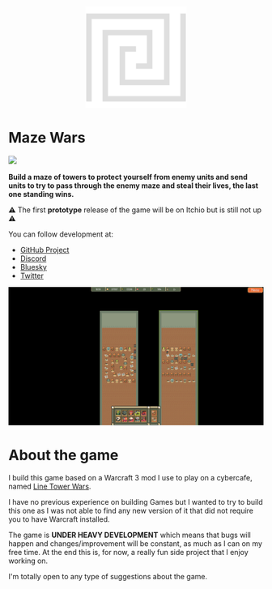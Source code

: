 <p align="center">
    <img src="assets/logo.png" width="200">
</p>

# Maze Wars

[![](https://dcbadge.vercel.app/api/server/xXcpD3Fjt9)](https://discord.gg/xXcpD3Fjt9)

**Build a maze of towers to protect yourself from enemy units and send units to try to pass through the enemy maze and steal their lives, the last one standing wins.**

:warning: The first **prototype** release of the game will be on Itchio but is still not up :warning:

You can follow development at:

* [GitHub Project](https://github.com/users/xescugc/projects/2/views/1?query=sort%3Aupdated-desc+is%3Aopen)
* [Discord](https://discord.gg/xXcpD3Fjt9)
* [Bluesky](https://bsky.app/profile/yawpgames.bsky.social)
* [Twitter](https://x.com/yawpgames)

<p align="center">
    <img src="docs/game_sample.png">
</p>

# About the game

I build this game based on a Warcraft 3 mod I use to play on a cybercafe, named [Line Tower Wars](https://www.epicwar.com/maps/159757/).

I have no previous experience on building Games but I wanted to try to build this one as I was not able to find any new version of it
that did not require you to have Warcraft installed.

The game is **UNDER HEAVY DEVELOPMENT** which means that bugs will happen and changes/improvement will be constant, as much as I can on my free time.
At the end this is, for now, a really fun side project that I enjoy working on.

I'm totally open to any type of suggestions about the game.
